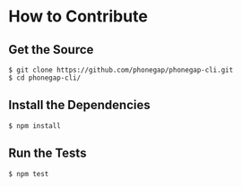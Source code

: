 # How to Contribute

## Get the Source

    $ git clone https://github.com/phonegap/phonegap-cli.git
    $ cd phonegap-cli/

## Install the Dependencies

    $ npm install

## Run the Tests

    $ npm test

